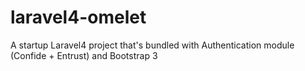 laravel4-omelet
===============

A startup Laravel4 project that's bundled with Authentication module (Confide + Entrust) and Bootstrap 3
